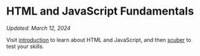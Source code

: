 # HTML and JavaScript Fundamentals
_Updated: March 12, 2024_

Visit [introduction](./introduction) to learn about HTML and JavaScript, and then [scuber](./scuber) to test your skills.
